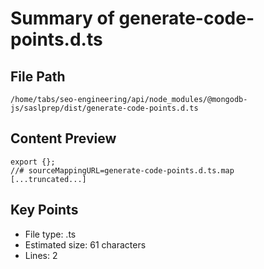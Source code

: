 # Summary of generate-code-points.d.ts
  
## File Path
`/home/tabs/seo-engineering/api/node_modules/@mongodb-js/saslprep/dist/generate-code-points.d.ts`

## Content Preview
```
export {};
//# sourceMappingURL=generate-code-points.d.ts.map
[...truncated...]
```

## Key Points
- File type: .ts
- Estimated size: 61 characters
- Lines: 2
